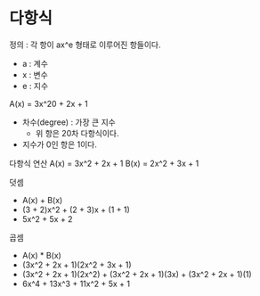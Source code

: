 # 다항식

정의 : 각 항이 ax^e 형태로 이루어진 항들이다.
- a : 계수
- x : 변수
- e : 지수

A(x) = 3x^20 + 2x + 1
- 차수(degree) : 가장 큰 지수
    - 위 항은 20차 다항식이다.
- 지수가 0인 항은 1이다.

다항식 연산
A(x) = 3x^2 + 2x + 1
B(x) = 2x^2 + 3x + 1

덧셈
- A(x) + B(x)
- (3 + 2)x^2 + (2 + 3)x + (1 + 1)
- 5x^2 + 5x + 2

곱셈 
- A(x) * B(x)
- (3x^2 + 2x + 1)(2x^2 + 3x + 1)
- (3x^2 + 2x + 1)(2x^2) + (3x^2 + 2x + 1)(3x) + (3x^2 + 2x + 1)(1)
- 6x^4 + 13x^3 + 11x^2 + 5x + 1